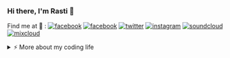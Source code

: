 ### Hi there, I'm Rasti 👋

Find me at :mag_right: :
[![facebook](https://img.shields.io/badge/facebook-@rastitkac-3b5998)](https://facebook.com/rastitkac)
[![facebook](https://img.shields.io/badge/facebook-@rastitkacmusic-3b5998)](https://facebook.com/rastitkacmusic)
[![twitter](https://img.shields.io/badge/twitter-@rastitkac-00acee)](https://twitter.com/rastitkac)
[![instagram](https://img.shields.io/badge/instagram-@rastitkac-3f729b)](https://instagram.com/rastitkac)
[![soundcloud](https://img.shields.io/badge/soundcloud-@rasti--tkac-ff7700)](https://soundcloud.com/rasti-tkac)
[![mixcloud](https://img.shields.io/badge/mixcloud-@rastitkac-52aad8)](https://mixcloud.com/rastitkac)

<details>
<summary>⚡️ More about my coding life</summary>
<br />

![Top Langs](https://github-readme-stats.vercel.app/api/top-langs/?username=rastitkac&layout=compact&hide=css,html)

![Rastis's github stats](https://github-readme-stats.vercel.app/api?username=rastitkac&count_private=true&show_icons=true&theme=onedark)

</details>
